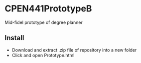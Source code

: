 # CPEN441PrototypeB
Mid-fidel prototype of degree planner

## Install

- Download and extract .zip file of repository into a new folder
- Click and open Prototype.html
